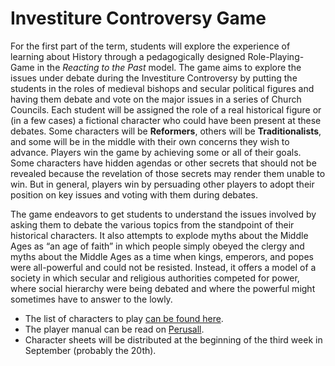 # Investiture Controversy Game

For the first part of the term, students will explore the experience of learning about History through a pedagogically designed Role-Playing-Game in the _Reacting to the Past_ model. The game aims to explore the issues under debate during the Investiture Controversy by putting the students in the roles of medieval bishops and secular political figures and having them debate and vote on the major issues in a series of Church Councils. Each student will be assigned the role of a real historical figure or (in a few cases) a fictional character who could have been present at these debates. Some characters will be **Reformers**, others will be **Traditionalists**, and some will be in the middle with their own concerns they wish to advance.  Players win the game by achieving some or all of their goals. Some characters have hidden agendas or other secrets that should not be revealed because the revelation of those secrets may render them unable to win. But in general, players win by persuading other players to adopt their position on key issues and voting with them during debates.

The game endeavors to get students to understand the issues involved by asking them to debate the various topics from the standpoint of their historical characters. It also attempts to explode myths about the Middle Ages as “an age of faith” in which people simply obeyed the clergy and myths about the Middle Ages as a time when kings, emperors, and popes were all-powerful and could not be resisted. Instead, it offers a model of a society in which secular and religious authorities competed for power, where social hierarchy were being debated and where the powerful might sometimes have to answer to the lowly.&#x20;

* The list of characters to play [can be found here](https://docs.google.com/spreadsheets/d/1foqDRbmYshIzMNinPUUJ1HPiyiVAjA8sE6cY1bdo58g/edit?usp=sharing).
* The player manual can be read on [Perusall](../digital-tools/perusall.md).&#x20;
* Character sheets will be distributed at the beginning of the third week in September (probably the 20th).&#x20;
